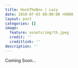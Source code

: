 ```yaml
---
title: HackTheBox | Lazy
date: 2018-07-03 00:00:00 +0000
layout: post
categories: []
image:
  feature: assets/img/th.jpeg
  credit: ''
  creditlink: ''
description: ''
---
```

Coming Soon...